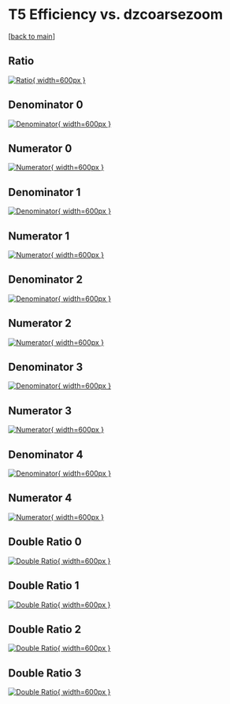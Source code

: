 # T5 Efficiency vs. dzcoarsezoom

[[back to main](./)]



## Ratio

[![Ratio](../mtv/var/T5_xtr_11_-1_eff_dzcoarsezoom.png){ width=600px }](../mtv/var/T5_xtr_11_-1_eff_dzcoarsezoom.pdf)

## Denominator 0

[![Denominator](../mtv/den/T5_xtr_11_-1_eff_dzcoarsezoom_den0.png){ width=600px }](../mtv/den/T5_xtr_11_-1_eff_dzcoarsezoom_den0.pdf)

## Numerator 0

[![Numerator](../mtv/num/T5_xtr_11_-1_eff_dzcoarsezoom_num0.png){ width=600px }](../mtv/num/T5_xtr_11_-1_eff_dzcoarsezoom_num0.pdf)

## Denominator 1

[![Denominator](../mtv/den/T5_xtr_11_-1_eff_dzcoarsezoom_den1.png){ width=600px }](../mtv/den/T5_xtr_11_-1_eff_dzcoarsezoom_den1.pdf)

## Numerator 1

[![Numerator](../mtv/num/T5_xtr_11_-1_eff_dzcoarsezoom_num1.png){ width=600px }](../mtv/num/T5_xtr_11_-1_eff_dzcoarsezoom_num1.pdf)

## Denominator 2

[![Denominator](../mtv/den/T5_xtr_11_-1_eff_dzcoarsezoom_den2.png){ width=600px }](../mtv/den/T5_xtr_11_-1_eff_dzcoarsezoom_den2.pdf)

## Numerator 2

[![Numerator](../mtv/num/T5_xtr_11_-1_eff_dzcoarsezoom_num2.png){ width=600px }](../mtv/num/T5_xtr_11_-1_eff_dzcoarsezoom_num2.pdf)

## Denominator 3

[![Denominator](../mtv/den/T5_xtr_11_-1_eff_dzcoarsezoom_den3.png){ width=600px }](../mtv/den/T5_xtr_11_-1_eff_dzcoarsezoom_den3.pdf)

## Numerator 3

[![Numerator](../mtv/num/T5_xtr_11_-1_eff_dzcoarsezoom_num3.png){ width=600px }](../mtv/num/T5_xtr_11_-1_eff_dzcoarsezoom_num3.pdf)

## Denominator 4

[![Denominator](../mtv/den/T5_xtr_11_-1_eff_dzcoarsezoom_den4.png){ width=600px }](../mtv/den/T5_xtr_11_-1_eff_dzcoarsezoom_den4.pdf)

## Numerator 4

[![Numerator](../mtv/num/T5_xtr_11_-1_eff_dzcoarsezoom_num4.png){ width=600px }](../mtv/num/T5_xtr_11_-1_eff_dzcoarsezoom_num4.pdf)

## Double Ratio 0

[![Double Ratio](../mtv/ratio/T5_xtr_11_-1_eff_dzcoarsezoom_ratio0.png){ width=600px }](../mtv/ratio/T5_xtr_11_-1_eff_dzcoarsezoom_ratio0.pdf)

## Double Ratio 1

[![Double Ratio](../mtv/ratio/T5_xtr_11_-1_eff_dzcoarsezoom_ratio1.png){ width=600px }](../mtv/ratio/T5_xtr_11_-1_eff_dzcoarsezoom_ratio1.pdf)

## Double Ratio 2

[![Double Ratio](../mtv/ratio/T5_xtr_11_-1_eff_dzcoarsezoom_ratio2.png){ width=600px }](../mtv/ratio/T5_xtr_11_-1_eff_dzcoarsezoom_ratio2.pdf)

## Double Ratio 3

[![Double Ratio](../mtv/ratio/T5_xtr_11_-1_eff_dzcoarsezoom_ratio3.png){ width=600px }](../mtv/ratio/T5_xtr_11_-1_eff_dzcoarsezoom_ratio3.pdf)

